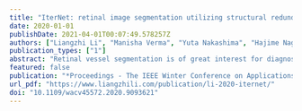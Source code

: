 ```yaml
---
title: "IterNet: retinal image segmentation utilizing structural redundancy in vessel networks"
date: 2020-01-01
publishDate: 2021-04-01T00:07:49.578257Z
authors: ["Liangzhi Li", "Manisha Verma", "Yuta Nakashima", "Hajime Nagahara", "Ryo Kawasaki"]
publication_types: ["1"]
abstract: "Retinal vessel segmentation is of great interest for diagnosis of retinal vascular diseases. To further improve the performance of vessel segmentation, we propose IterNet, a new model based on UNet, with the ability to find obscured details of the vessel from the segmented vessel image itself, rather than the raw input image. IterNet consists of multiple iterations of a mini-UNet, which can be 4$backslashtimes$ deeper than the common UNet. IterNet also adopts the weight-sharing and skip-connection features to facilitate training; therefore, even with such a large architecture, IterNet can still learn from merely 10$backslashsim$20 labeled images, without pre-training or any prior knowledge. IterNet achieves AUCs of 0.9816, 0.9851, and 0.9881 on three mainstream datasets, namely DRIVE, CHASE-DB1, and STARE, respectively, which currently are the best scores in the literature. The source code is available."
featured: false
publication: "*Proceedings - The IEEE Winter Conference on Applications of Computer Vision (WACV)*"
url_pdf: "https://www.liangzhili.com/publication/li-2020-iternet/"
doi: "10.1109/wacv45572.2020.9093621"
---
```



